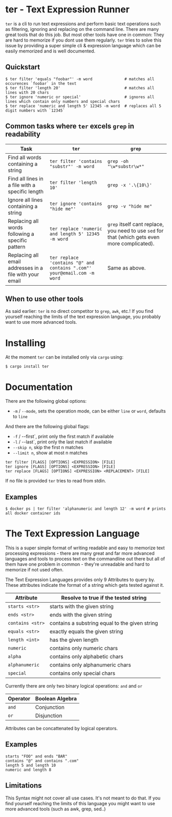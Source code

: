 # ter - Text Expression Runner

`ter` is a cli to run text expressions and perform basic text operations such as filtering, ignoring
and replacing on the command line. There are many great tools that do this job. But most other tools
have one in common: They are hard to memorize if you dont use them regularly. `ter` tries to solve
this issue by providing a super simple cli & expression language which can be easily memorized and
is well documented.

## Quickstart

```
$ ter filter 'equals "foobar"' -m word				# matches all occurences `foobar` in the text
$ ter filter 'length 20'							# matches all lines with 20 chars
$ ter ignore 'numeric or special'					# ignores all lines which contain only numbers and special chars
$ ter replace 'numeric and length 5' 12345 -m word	# replaces all 5 digit numbers with `12345`
```

## Common tasks where `ter` excels `grep` in readability

| Task                                                    | `ter`                                                                   | `grep`                                                                                         |
|---------------------------------------------------------|-------------------------------------------------------------------------|------------------------------------------------------------------------------------------------|
| Find all words containing a string                      | `ter filter 'contains "substr"' -m word`                                | `grep -oh "\w*substr\w*"`                                                                      |
| Find all lines in a file with a specific length         | `ter filter 'length 10'`                                                | `grep -x '.\{10\}'`                                                                            |                        |                              | `grep -oh "\w*substr\w*"` |
| Ignore all lines containing a string                    | `ter ignore 'contains "hide me"'`                                       | `grep -v "hide me"`                                                                            |
| Replacing all words following a specific pattern        | `ter replace 'numeric and length 5' 12345 -m word`                      | `grep` itself cant replace, you need to use `sed` for that (which gets even more complicated). |
| Replacing all email addresses in a file with your email | `ter replace 'contains "@" and contains ".com"' your@email.com -m word` | Same as above.                                                                                 |


## When to use other tools

As said earlier: `ter` is no direct competitor to `grep`, `awk`, etc.! If you find yourself reaching the limits of the text expression language, you probably want to use more advanced tools.

# Installing

At the moment `ter` can be installed only via `cargo` using:

```
$ cargo install ter
```

# Documentation

There are the following global options:

- `-m` / `--mode`, sets the operation mode, can be either `line` or `word`, defaults to `line`

And there are the following global flags:

- `-f` / --first`, print only the first match if available
- `-l` / --last`, print only the last match if available
- `--skip n`, skip the first n matches
- `--limit n`, show at most n matches

```
ter filter [FLAGS] [OPTIONS] <EXPRESSION> [FILE]
ter ignore [FLAGS] [OPTIONS] <EXPRESSION> [FILE]
ter replace [FLAGS] [OPTIONS] <EXPRESSION> <REPLACEMENT> [FILE]
```

If no file is provided `ter` tries to read from stdin.

## Examples

```
$ docker ps | ter filter 'alphanumeric and length 12' -m word # prints all docker container ids
```

# The Text Expression Language

This is a super simple format of writing readable and easy to memorize text processing expressions - there are many great and far more advanced languages and tools to process text on the commandline out there but all of them have one problem in common - they're unreadable and hard to memorize if not used often.

The Text Expression Languages provides only 9 Attributes to query by. These attributes indicate the format of a string which gets tested against it.

| Attribute        | Resolve to true if the tested string           |
|------------------|------------------------------------------------|
| `starts <str>`   | starts with the given string                   |
| `ends <str>`     | ends with the given string                     |
| `contains <str>` | contains a substring equal to the given string |
| `equals <str>`   | exactly equals the given string                |
| `length <int>`   | has the given length                           |
| `numeric`        | contains only numeric chars                    |
| `alpha`          | contains only alphabetic chars                 |
| `alphanumeric`   | contains only alphanumeric chars               |
| `special`        | contains only special chars                    |

Currently there are only two binary logical operations: `and` and `or`

| Operator | Boolean Algebra |
|----------|-----------------|
| `and`    | Conjunction     |
| `or`     | Disjunction     |

Attributes can be concattenated by logical operators.

## Examples

```
starts "FOO" and ends "BAR"
contains "@" and contains ".com"
length 5 and length 10
numeric and length 8
```

## Limitations

This Syntax might not cover all use cases. It's not meant to do that. If you find yourself reaching the limits of this language you might want to use more advanced tools (such as awk, grep, sed..)
